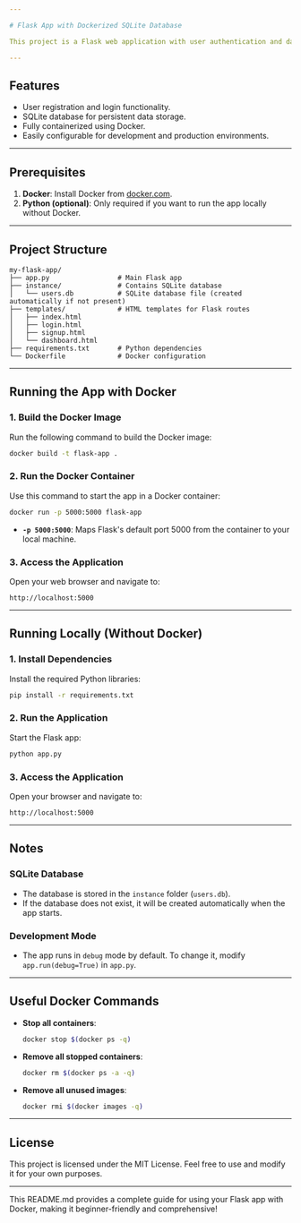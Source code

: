 ```yaml
---

# Flask App with Dockerized SQLite Database

This project is a Flask web application with user authentication and database management. It uses an SQLite database stored inside an `instance` folder. The app is containerized using Docker for easy deployment and portability.

---
```


## Features
- User registration and login functionality.
- SQLite database for persistent data storage.
- Fully containerized using Docker.
- Easily configurable for development and production environments.

---

## Prerequisites
1. **Docker**: Install Docker from [docker.com](https://www.docker.com/).
2. **Python (optional)**: Only required if you want to run the app locally without Docker.

---

## Project Structure
```
my-flask-app/
├── app.py                 # Main Flask app
├── instance/              # Contains SQLite database
│   └── users.db           # SQLite database file (created automatically if not present)
├── templates/             # HTML templates for Flask routes
│   ├── index.html
│   ├── login.html
│   ├── signup.html
│   └── dashboard.html
├── requirements.txt       # Python dependencies
└── Dockerfile             # Docker configuration
```

---

## Running the App with Docker

### 1. Build the Docker Image
Run the following command to build the Docker image:
```bash
docker build -t flask-app .
```

### 2. Run the Docker Container
Use this command to start the app in a Docker container:
```bash
docker run -p 5000:5000 flask-app
```


- **`-p 5000:5000`**: Maps Flask's default port 5000 from the container to your local machine.

### 3. Access the Application
Open your web browser and navigate to:
```
http://localhost:5000
```

---

## Running Locally (Without Docker)

### 1. Install Dependencies
Install the required Python libraries:
```bash
pip install -r requirements.txt
```

### 2. Run the Application
Start the Flask app:
```bash
python app.py
```

### 3. Access the Application
Open your browser and navigate to:
```
http://localhost:5000
```

---

## Notes

### SQLite Database
- The database is stored in the `instance` folder (`users.db`).
- If the database does not exist, it will be created automatically when the app starts.

### Development Mode
- The app runs in `debug` mode by default. To change it, modify `app.run(debug=True)` in `app.py`.

---

## Useful Docker Commands

- **Stop all containers**:
  ```bash
  docker stop $(docker ps -q)
  ```

- **Remove all stopped containers**:
  ```bash
  docker rm $(docker ps -a -q)
  ```

- **Remove all unused images**:
  ```bash
  docker rmi $(docker images -q)
  ```

---

## License
This project is licensed under the MIT License. Feel free to use and modify it for your own purposes.

--- 

This README.md provides a complete guide for using your Flask app with Docker, making it beginner-friendly and comprehensive!
